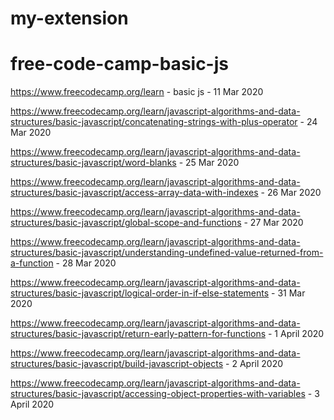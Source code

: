 # my-extension
# free-code-camp-basic-js

https://www.freecodecamp.org/learn - basic js - 11 Mar 2020

https://www.freecodecamp.org/learn/javascript-algorithms-and-data-structures/basic-javascript/concatenating-strings-with-plus-operator - 24 Mar 2020


https://www.freecodecamp.org/learn/javascript-algorithms-and-data-structures/basic-javascript/word-blanks - 25 Mar 2020

https://www.freecodecamp.org/learn/javascript-algorithms-and-data-structures/basic-javascript/access-array-data-with-indexes - 26 Mar 2020

https://www.freecodecamp.org/learn/javascript-algorithms-and-data-structures/basic-javascript/global-scope-and-functions - 27 Mar 2020

https://www.freecodecamp.org/learn/javascript-algorithms-and-data-structures/basic-javascript/understanding-undefined-value-returned-from-a-function - 28 Mar 2020

https://www.freecodecamp.org/learn/javascript-algorithms-and-data-structures/basic-javascript/logical-order-in-if-else-statements - 31 Mar 2020

https://www.freecodecamp.org/learn/javascript-algorithms-and-data-structures/basic-javascript/return-early-pattern-for-functions - 1 April 2020

https://www.freecodecamp.org/learn/javascript-algorithms-and-data-structures/basic-javascript/build-javascript-objects - 2 April 2020

https://www.freecodecamp.org/learn/javascript-algorithms-and-data-structures/basic-javascript/accessing-object-properties-with-variables - 3 April 2020